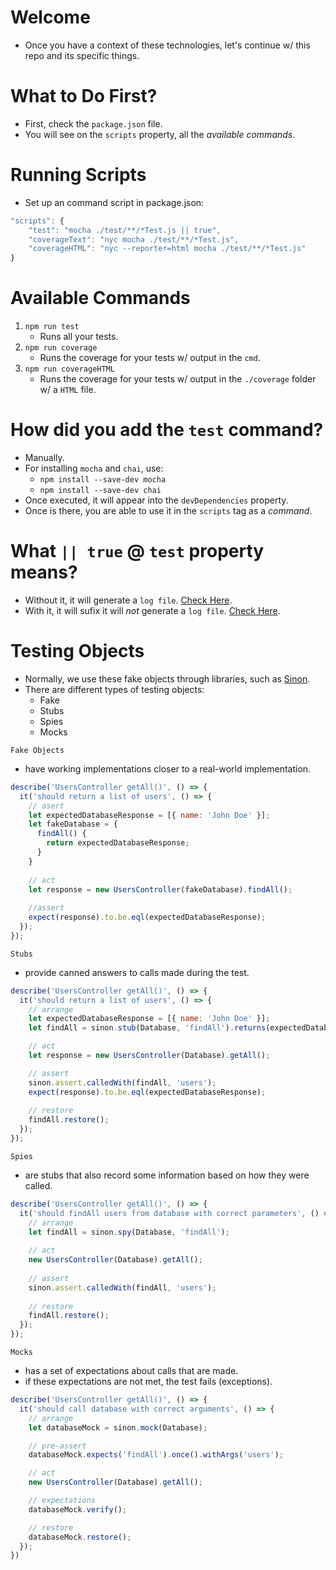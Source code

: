 # Welcome
- Once you have a context of these technologies, let's continue w/ this repo and its specific things.

# What to Do First?
- First, check the `package.json` file.
- You will see on the `scripts` property, all the *available commands*.

# Running Scripts
- Set up an command script in package.json:
```javascript
"scripts": {
    "test": "mocha ./test/**/*Test.js || true",
    "coverageText": "nyc mocha ./test/**/*Test.js",
    "coverageHTML": "nyc --reporter=html mocha ./test/**/*Test.js"
}
```

# Available Commands
1. `npm run test`
    - Runs all your tests.
2. `npm run coverage`
    - Runs the coverage for your tests w/ output in the `cmd`.
2. `npm run coverageHTML`
    - Runs the coverage for your tests w/ output in the `./coverage` folder w/ a `HTML` file.


# How did you add the `test` command?
- Manually. 
- For installing `mocha` and `chai`, use:
    - `npm install --save-dev mocha`
    - `npm install --save-dev chai`
- Once executed, it will appear into the `devDependencies` property.
- Once is there, you are able to use it in the `scripts` tag as a *command*.

# What `|| true` @ `test` property means?
- Without it, it will generate a `log file`. [Check Here](https://user-images.githubusercontent.com/8363610/65988774-dac65300-e45e-11e9-887a-6af4ca1f0c63.png).
- With it, it will sufix it will *not* generate a `log file`. [Check Here](![image](https://user-images.githubusercontent.com/8363610/65989123-7657c380-e45f-11e9-9bf8-621024708bc1.png)).

# Testing Objects
- Normally, we use these fake objects through libraries, such as [Sinon](https://sinonjs.org/).
- There are different types of testing objects:
    - Fake
    - Stubs
    - Spies
    - Mocks

`Fake Objects`
- have working implementations closer to a real-world implementation.
```javascript
describe('UsersController getAll()', () => {
  it('should return a list of users', () => {
    // asert
    let expectedDatabaseResponse = [{ name: 'John Doe' }];
    let fakeDatabase = {
      findAll() {
        return expectedDatabaseResponse;
      }
    }
    
    // act
    let response = new UsersController(fakeDatabase).findAll();
    
    //assert
    expect(response).to.be.eql(expectedDatabaseResponse);
  });
});
```

`Stubs`
- provide canned answers to calls made during the test.
```javascript
describe('UsersController getAll()', () => {
  it('should return a list of users', () => {
    // arrange
    let expectedDatabaseResponse = [{ name: 'John Doe' }];
    let findAll = sinon.stub(Database, 'findAll').returns(expectedDatabaseResponse);

    // act
    let response = new UsersController(Database).getAll();

    // assert
    sinon.assert.calledWith(findAll, 'users');
    expect(response).to.be.eql(expectedDatabaseResponse);
    
    // restore
    findAll.restore();
  });
});
```

`Spies`
- are stubs that also record some information based on how they were called.
```javascript
describe('UsersController getAll()', () => {
  it('should findAll users from database with correct parameters', () => {
    // arrange
    let findAll = sinon.spy(Database, 'findAll');
    
    // act
    new UsersController(Database).getAll();
    
    // assert
    sinon.assert.calledWith(findAll, 'users');
    
    // restore
    findAll.restore();
  });
});
```

`Mocks`
- has a set of expectations about calls that are made. 
- if these expectations are not met, the test fails (exceptions).
```javascript
describe('UsersController getAll()', () => {
  it('should call database with correct arguments', () => {
    // arrange
    let databaseMock = sinon.mock(Database);

    // pre-assert
    databaseMock.expects('findAll').once().withArgs('users');

    // act
    new UsersController(Database).getAll();

    // expectations
    databaseMock.verify();

    // restore
    databaseMock.restore();
  });
})
```